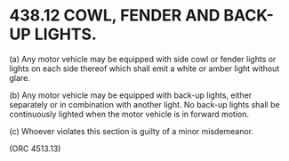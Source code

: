 438.12 COWL, FENDER AND BACK-UP LIGHTS.
=======================================

​(a) Any motor vehicle may be equipped with side cowl or fender lights
or lights on each side thereof which shall emit a white or amber light
without glare.

​(b) Any motor vehicle may be equipped with back-up lights, either
separately or in combination with another light. No back-up lights shall
be continuously lighted when the motor vehicle is in forward motion.

​(c) Whoever violates this section is guilty of a minor misdemeanor.

(ORC 4513.13)
